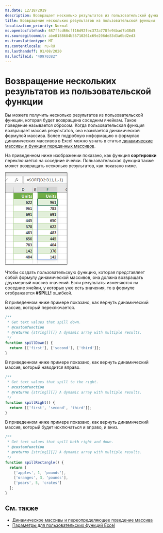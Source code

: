 ```yaml
---
ms.date: 12/18/2019
description: Возвращает несколько результатов из пользовательской функции в надстройке Office Excel.
title: Возвращение нескольких результатов из пользовательской функции
localization_priority: Normal
ms.openlocfilehash: 687ffcd66cff16d92fec372a778fe94bad7b38d5
ms.sourcegitcommit: abe8188684b55710261c69e206de83d3a6bd2ed3
ms.translationtype: MT
ms.contentlocale: ru-RU
ms.lasthandoff: 01/08/2020
ms.locfileid: "40970382"
---
```

# <a name="return-multiple-results-from-your-custom-function"></a>Возвращение нескольких результатов из пользовательской функции

Вы можете получить несколько результатов из пользовательской функции, которая будет возвращена соседним ячейкам. Такое поведение называется сбросом. Когда пользовательская функция возвращает массив результатов, она называется динамической формулой массива. Более подробную информацию о формулах динамических массивов в Excel можно узнать в статье [динамические массивы и функции переданных массивов](https://support.office.com/article/dynamic-arrays-and-spilled-array-behavior-205c6b06-03ba-4151-89a1-87a7eb36e531).

На приведенном ниже изображении показано, как функция **сортировки** переключается на соседние ячейки. Пользовательская функция также может возвращать несколько результатов, как показано ниже.

![Снимок экрана функции SORT, отображающей несколько результатов в нескольких ячейках.](../images/dynamic-array-spill.png)

Чтобы создать пользовательскую функцию, которая представляет собой формулу динамической массивов, она должна возвращать двухмерный массив значений. Если результаты изменяются на соседние ячейки, у которых уже есть значения, то в формуле отображается **#SPILL!** ошибкой. 

В приведенном ниже примере показано, как вернуть динамический массив, который переключается.

```javascript
/**
 * Get text values that spill down.
 * @customfunction
 * @returns {string[][]} A dynamic array with multiple results.
 */
function spillDown() {
  return [['first'], ['second'], ['third']];
}
```

В приведенном ниже примере показано, как вернуть динамический массив, который наводится вправо. 

```javascript
/**
 * Get text values that spill to the right.
 * @customfunction
 * @returns {string[][]} A dynamic array with multiple results.
 */
function spillRight() {
  return [['first', 'second', 'third']];
}
```

В приведенном ниже примере показано, как вернуть динамический массив, который будет исключаться и вправо, и вниз.

```javascript
/**
 * Get text values that spill both right and down.
 * @customfunction
 * @returns {string[][]} A dynamic array with multiple results.
 */
function spillRectangle() {
  return [
    ['apples', 1, 'pounds'],
    ['oranges', 3, 'pounds'],
    ['pears', 5, 'crates']
  ];
}
```

## <a name="see-also"></a>См. также

- [Динамическое массивы и переопределяющее поведение массива](https://support.office.com/article/dynamic-arrays-and-spilled-array-behavior-205c6b06-03ba-4151-89a1-87a7eb36e531)
- [Параметры для пользовательских функций Excel](custom-functions-parameter-options.md)